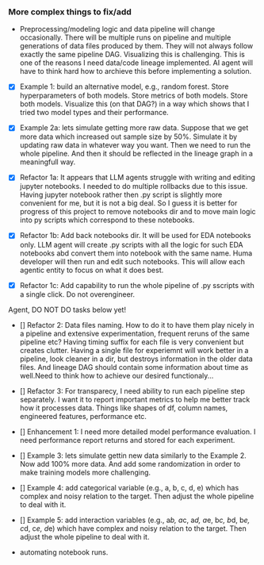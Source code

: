 ### More complex things to fix/add

- Preprocessing/modeling logic and data pipeline will change occasionally. There will be multiple runs on pipeline and multiple generations of data files produced by them. They will not always follow exactly the same pipeline DAG. Visualizing this is challenging. This is one of the reasons I need data/code lineage implemented. AI agent will have to think hard how to archieve this before implementing a solution.
- [x] Example 1: build an alternative model, e.g., random forest. Store hyperparameters of both models. Store metrics of both models. Store both models. Visualize this (on that DAG?) in a way which shows that I tried two model types and their performance.
- [x] Example 2a: lets simulate getting more raw data. Suppose that we get more data which increased out sample size by 50%. Simulate it by updating raw data in whatever way you want. Then we need to run the whole pipeline. And then it should be reflected in the lineage graph in a meaningfull way.


- [x] Refactor 1a: It appears that LLM agents struggle with writing and editing jupyter notebooks. I needed to do multiple rollbacks due to this issue. Having jupyter notebook rather then .py script is slightly more convenient for me, but it is not a big deal. So I guess it is better for progress of this project to remove notebooks dir and to move main logic into py scripts which correspond to these notebooks.
- [x] Refactor 1b: Add back notebooks dir. It will be used for EDA notebooks only. LLM agent will create .py scripts with all the logic for such EDA notebooks abd convert them into notebook with the same name. Huma developer will then run and edit such notebooks. This will allow each agentic entity to focus on what it does best.
- [x] Refactor 1c: Add capability to run the whole pipeline of .py sscripts with a single click. Do not overengineer.

Agent, DO NOT DO tasks below yet!

- [] Refactor 2: Data files naming. How to do it to have them play nicely in a pipeline and extensive experimentation, frequent reruns of the same pipeline etc? Having timing suffix for each file is very convenient but creates clutter. Having a single file for experiemnt will work better in a pipeline, look cleaner in a dir, but destroys information in the older data files. And lineage DAG should contain some information about time as well.Need to think how to achieve our desired functionaly...

- [] Refactor 3: For transparecy, I need ability to run each pipeline step separately. I want it to report important metrics to help me better track how it processes data. Things like shapes of df, column names, engineered features, performance etc.




- [] Enhancement 1: I need more detailed model performance evaluation. I need performance report returns and stored for each experiment. 



- [] Example 3: lets simulate gettin new data similarly to the Example 2. Now add 100% more data. And add some randomization in order to make training models more challenging.
- [] Example 4: add categorical variable (e.g., a, b, c, d, e) which has complex and noisy relation to the target. Then adjust the whole pipeline to deal with it.
- [] Example 5: add interaction variables (e.g., a*b, a*c, a*d, a*e, b*c, b*d, b*e, c*d, c*e, d*e) which have complex and noisy relation to the target. Then adjust the whole pipeline to deal with it.


- automating notebook runs.